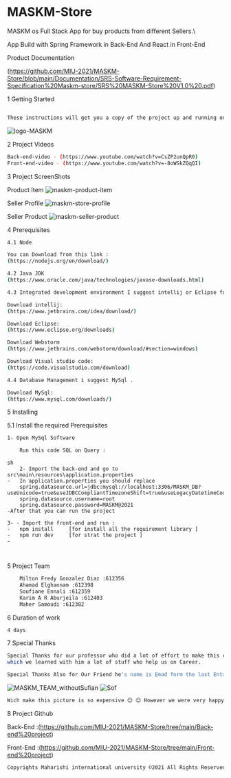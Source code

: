 # MASKM-Store
MASKM os Full Stack App for buy products from different Sellers.\

App Build with Spring Framework in Back-End And React in Front-End 

Product Documentation

(https://github.com/MIU-2021/MASKM-Store/blob/main/Documentation/SRS-Software-Requirement-Specification%20Maskm-store/SRS%20MASKM-Store%20V1.0%20.pdf)

1 Getting Started
```sh

These instructions will get you a copy of the project up and running on your local machine for development and testing purposes.
```
![logo-MASKM](https://user-images.githubusercontent.com/39139830/129425115-221179ef-4696-4a0b-8fb2-75cc3bd69e27.png)

2 Project Videos

```sh
Back-end-video - (https://www.youtube.com/watch?v=CsZP2unQpR0)
Front-end-video - (https://www.youtube.com/watch?v=-8oWSkZQqQI)
```
3 Project ScreenShots

Product Item
![maskm-product-item](https://user-images.githubusercontent.com/39139830/129458167-60241868-2067-42f2-866e-ad6d60239d9d.jpeg)

Seller Profile
![maskm-store-profile](https://user-images.githubusercontent.com/39139830/129458169-e655693a-ad13-4e8b-ae9d-73bf9a28944b.jpeg)

Seller Product
![maskm-seller-product](https://user-images.githubusercontent.com/39139830/129458171-9999ca1b-de86-475c-a7f2-58ae92247bf6.jpeg)



4 Prerequisites

```sh
4.1 Node

You can Download from this link : 
(https://nodejs.org/en/download/)

4.2 Java JDK
(https://www.oracle.com/java/technologies/javase-downloads.html)

4.3 Integrated development environment I suggest intellij or Eclipse for backend and WebStorm Or Visual Studio Code For the front-end . 

Download intellij:
(https://www.jetbrains.com/idea/download/)

Download Eclipse:
(https://www.eclipse.org/downloads)

Download Webstorm
(https://www.jetbrains.com/webstorm/download/#section=windows)

Download Visual studio code:
(https://code.visualstudio.com/download)

4.4 Database Management i suggest MySql . 

Download MySql:
(https://www.mysql.com/downloads/)

```


5 Installing



5.1 Install the required Prerequisites
```sh
1- Open MySql Software 

    Run this code SQL on Query :
 ```
```
sh 
    2- Import the back-end and go to src\main\resources\application.properties
-   In application.properties you should replace 
    spring.datasource.url=jdbc:mysql://localhost:3306/MASKM_DB?useUnicode=true&useJDBCCompliantTimezoneShift=true&useLegacyDatetimeCode=false&serverTimezone=UTC
    spring.datasource.username=root
    spring.datasource.password=MASKM@2021
-After that you can run the project 

3- - Import the front-end and run :
-   npm install     [for install all the requirement library ]
-   npm run dev     [for strat the project ]
-   

    
```
5 Project Team

```sh
    Milton Fredy Gonzalez Diaz :612356
    Ahamad Elghannam :612398
    Soufiane Ennali :612359
    Karim A R Aburjeila :612403
    Maher Samoudi :612382
```
6 Duration of work

```sh
4 days
```
7 Special Thanks

```sh
Special Thanks for our professor who did a lot of effort to make this course easy for us and we can see this from on this project, 
which we learned with him a lot of stuff who help us on Career.

Special Thanks Also for Our Friend he's name is Emad form the last Entry <Thank you Emad>.

```
![MASKM_TEAM_withoutSufian](https://user-images.githubusercontent.com/39139830/129430305-da683a0d-79e1-4b3a-bd38-2252a8daea74.jpeg)
![Sof](https://user-images.githubusercontent.com/39139830/129430943-249e3091-d28e-413f-aaf8-cd63241dd655.jpeg)


```sh
Wich make this picture is so expensive 😊 😊 However we were very happy to finish this project on very short time.
```

8 Project Github

Back-End :(https://github.com/MIU-2021/MASKM-Store/tree/main/Back-end%20project)

Front-End :(https://github.com/MIU-2021/MASKM-Store/tree/main/Front-end%20project)

```sh
Copyrights Maharishi international university ©2021 All Rights Reserved
```
